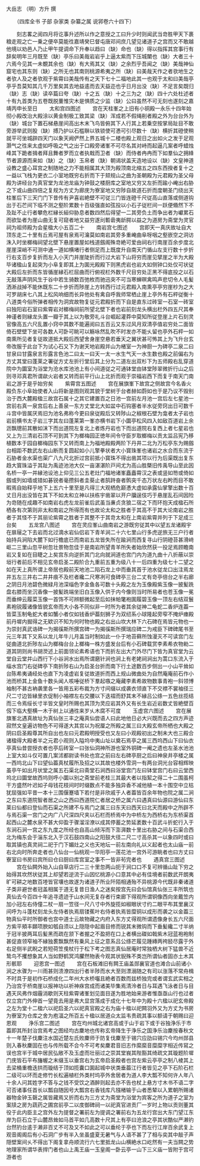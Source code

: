 大岳志 （明）方升 撰


 　　（四库全书 子部 杂家类 杂纂之属 说郛卷六十四下）

 　　刻志畧之阅四月将讫事升述所以作之意授之工曰升少时则闻武当竒胜甲天下裹粮走观之亡一乗之便卒莫能徃嘉靖癸巳督屯唐邓间庶几望见诸道子之宫而又不敢越他境以劝邑人乃止甲午提调命下升奉以趋曰（缺）命也（缺）得以指挥其宫事行有辞矣明年三月既至（缺）亭乐曰美哉岩岩乎上逼太紫而下压城闉也（缺）大者三十六焉今见其一未覩其余也（缺）有大焉其又（缺）之余烈乎吾闻之（缺）美哉神仙窟宅也其东则（缺）之所无也其南则桃源希夷之所（缺）曰美哉天作之者欤地生之者欤人及之者欤观于紫霄曰美哉传有之天下七十二福地此其一也观于太和曰美哉亭亭乎吾莫知其几千万里矣其去地益逺而去天益迩也乎日月出没（缺）不足言矣既归（缺）志（缺）读卒篇曰夸（缺）十之五（缺）十之三为之（缺）四十六处杜述者十有九首类为五卷既脱藳惟灾木是惧质之少监（缺）公曰虽然不可无刻也遂刻之嘉靖丙申长至日
 　　太和宫四图述
 　　宫在天柱峯之上旧有小铜殿一永乐十四年始彻小殿改治大殿涂以黄金制极工致其梁（缺）浑成若不假绳削者殿之外为台台外为（缺）城台下置石梯悬崖间高出木末飞鸟皆俯其下人行其上若乗空按掌局趾目不敢旁游举武则股（缺）搏乃护以石槛聨以铁锁使可慿可引尽数十（缺）横折其磴使稍就平可坐城辟四天门以象天阙俨然上界五城十二楼也殿上观日之出如火之发于足观灏气之徃来太虚如呼吸之气之出于口殿旁诸峯不可尽名其对峙而起逼几案者呼蜡烛峰其下跪者揖者拜且舞者罗而立者执戟而卫者（缺）而侍者冉冉而下如羣仙之拥綘节者源源而来如（缺）之（缺）玉帛者（缺）朝谒状盖天造地设以（缺）文皇神道设教之盛心耳宫之制随地之力不能相属其大顶为殿顶南北缩五之四东西揆者复十之一益以飞栈为更衣二小室地既穷右折而下于颏规山之曲为圣朝殿为元君殿为圣父母殿为讲经台为真官堂为龙池龙庙为钟鼓之楼厨库之室地又穷又左折而踰小崦出右胁之下或山曲四倍之复规为方丈为廊庑为寮室地又穷陟自故道石折而度朝圣门绕出天柱峯后下三天门门下昔传有尹喜岩絶壁不可従三门皆连磴千尺従高山直落或侧道钩出于石芒间下临不测之壑阶累数十百级强直如弦投以小石子従栏间一跃便翛然下不及趾不止行者攀危栏縁长絙仰胁息者数四然后得望一二其旁负土而争出者为巘累石而欲坠者为崖山曲无复可窥者地又益穷遂刓磛碞夷龂腭以益之为道房为斋堂为灵官祠为祖师殿为会星楹大小五百二十
 　　南岩宫七图述
 　　宫即天一真庆故址自大顶东走二十里有丘焉可屋有泉焉可瀹莫如南岩其旁多重崦曲阜呀咽之壑嵌空之洞访洙入时坐榔梅祠望北壁下悬崖置屋如栈道劔阁殊竒絶可爱由祠右行南崖百余步度北崖崖深峭不可测中通一道如横堵行者侧足而上既度升自南天门循山左支行数十步折行右支百步复折而左入小天门并崖陡折而行过大岩下山将穷而崖见擘崖之半为大殿毕诸楹山复起突为小阜复即其上为圎光殿殿下则黑虎岩也岩大如侧钟口处仅可状従大殿后左折而东皆循崖縁石栏屈曲而行俯视栏外数千尺目穷处正黑不得底投之以石无敲落声阴风生于谷中若生骑数百弛枚而驰迅突不可当寒蝉暝禽鸣声悲切令人毛髪洒淅战掉不能休既东二十步折而陟崖上方转西行过元君殿入南熏亭亭穷崖杪为之大可罗胡床七八其上松风响细而长异他处有禽自呼我师常栖止崖上亭外有石枰従衡十八道类今俗所弹者相传为洞宾故物复従元君殿折而下自是直东过砖室一石室一砖室曰独阳岩石室曰紫霄岩对榔梅祠前所望北壁下者也岩前刻龙头横出栏外四五尺其奉神谨者则縁龙头置一瓣于其上以为敬旁礼斗台崛起灌莽中莫知所従登崖上片石刻灵官像高五六尺乱置小窍中其数不能遍阅曰五百云又东过风月双清亭值岩穷处二面皆倚石壁壁下坐可各数人可卧可眺可以觞咏然乱吹不时发亦不能乆留也亭外石枰一如南熏所见者复従故道抵大殿后西望舍身崖空悬若垂天之翼状甚可怖其上为飞升台玄帝改服于此台下为试心石又下为谢天地岩殿并山为楮室一为神厨一为碑亭二泉二曰甘泉曰甘露泉言形露言色池二曰太一曰天一太一水生气天一水生数也殿之前偏右为方丈其堂曰蓬莱之署従方丈左折行堂后其上分为二道左出双杉下为五师殿右乱穿道院中为圜室为浴堂为沧水库池池上有小间道従之可通钵堂由钵堂陟翠微折行山之后则寻邓真君所谓歘火岩者又转而前平行山上北折而观于崇福岩西下而复于南天门南岩之游于是乎始穷矣
 　　紫霄宫五图述
 　　宫在展旗峯下故宫之侧故宫今名香火殿负东小阜始使者入山将新是图则观其貌于堂树于台者赫如蔚如也于是乃议不毁别治于西大麓殿楹三故宫石属十之其它建置百之日池一宫前左月池一宫后左七星池一宫前右真一泉宫后右上善泉一东方丈堂北大如盆中石钩塞者半水従旁窍出日可数千斗宫中皆属厌焉旧为池名弗称今更曰泉従殿后又转陟山之椒根石壁为龛者太子岩也岩前横书太子岩三字其左曰蓬莱第一峯亦横书岩下小圜亭松风四入如敌百道岩上余沥飘牕前其散如沫下而出道院左复北上者炼丹岩也下而出道院右复西上者七星岩也又上为三清岩石顶不可到其下为榔梅园正徳年间令守臣岁取榔梅以贡太监吕宪乃移植数本于园自榔梅园东下又转而南上为福地殿殿两阶下丹井二北为万松亭东为赐劔台相距不数武左右山断而复圆起如小儿擎拳状者大小寳珠峯也诸岩之水合而东流于石胁者金水渠也渠广八九尺北折过宫前抵小寳珠不得出凿其项以行为后渠既出复东趋大寳珠溢于其趾为禹迹池池大仅一亩湛湛阶戸间尤为高山胜槩旧传禹导山至此因名桥一亭一并縁池设池上仰见三公五老灶门福地诸峯矗矗霄汉之表或竖如笏或倚如劔或列如墙或错如碁锐者毫攒斜者圭葵止者鹄跱奋者鹘突千态万状左右盻而目不敢暇焉自始释乎地下上五六十里至是凡得三大观栖危巅慿大虚如承露仙掌擎出数十百丈日月出没皆在其下不如太和立神以扶栋宇凿翠以开户牖逞伎巧于悬崖乱石间因险为竒随在成趣不如南岩右虎左龙前雀后武虽当亷贞贪狼二宿之下而环抱天成楹石所栖各有次第则非太和南岩之所得而有也故论太和之胜者于其高不于其大论南岩之胜者于其怪不于其丽论紫霄之胜者于其整不于其竒太和在上南岩紫霄并列于下足成三台矣
 　　五龙宫八图述
 　　宫在灵应峯山曲南岩之游既穷従其中以望五龙诸殿宇在扉屦之下去岩而北过滴水岩仙侣岩下青羊涧二十六七里山行多虎逆旅无三户行者始持兵涧陷大麓下如行檐底已而南岩五龙皆失所在踰涧而西复寻山行阴磴苔甚滑﨑岖二三里山忽平树忽壮景物忽佳于是南岩所望青羊所失者始欣然获一投足焉顾瞻南岩又复如在目睫之上矣宫东向逆折其门北向就涧道也宫门内为道九曲十八折蔽以崇垣行者前后不相见玄帝启圣二殿阶合九重前五重为级八十一后四重为级七十二望之如在天上真所谓上帝居也殿前天地池二陷石龙上中而垂其首于池水従龙口出注焉龙井五左三井右二井井痕不及栏者纔二尺寒冽可食碑亭三台二丈有竒亭倍台之半右廊之阴日月池碧色微緑月池深缁色字金鱼各可数十头殿之左为玉像殿紫玉像一披髪跣盘右膝而坐沉香像一披髪跣端坐旧白玉像入供于内今像则当时所易者也苍玉像一冕而垂绅云履菜玉像一首饰不可辨额微起至后如抹帕氅袍圎履碧玉像一顶左右结双鬟素袍锐履诸像皆貌玄帝而大小各不同似非一时所为者其余従神二龟蛇二香炉连葢一皆菜玉制龟蛇大者如蟹小者仅如钱香炉葢刻狮子为双纫系小球隆起旁窄不掩炉瘗殿前丹墀内掘得之无欵识不知为何时物也殿之右出山坎大林下六石碑在焉皆元物也一为崇封真武诰碑一为揭徯斯所撰宫碑一为揭徯斯所撰瑞应碑二为戒臣下碑碑尾书至元三年其下又系以龙儿年牛儿月盖当时制如此一仆于地苔藓所蚀漫灭不可读宫门左従曲道北折陟左山为榔梅台台上榔梅一株方盛发台后有小石碑载赏李素希衣物勑二道其阴则尚书胡濙述上前面领论素希语也下而折左出大门外尽门下皆为真官堂为云堂自云堂并山西行下小谷涧水出焉所谓磨针涧也涧上有老姥祠涧出为蒿口东流入于缁水宫门右従碑亭下南折陟右山为启圣台折而南下行土途数百步侧出一小山平耸如台陈希夷诵经处也直下为凌虚岩复従故道折而西上规山微曲处为自然庵庵前石作小池而桥其上金鱼十数头闻人咳唾従桥下羣起嗾之庵藏李素希故物数事青袍一斜领博袖制不甚古衲袭里各一皆用五彩布裁为方寸间缀以成袭衣领直下不交襟不裳袖径三尺二寸边皆縁里衣促制小袖襟左右交腰以下迭褶而舒其末不縁吕公绦一五色丝揽结而三令焉绥长寸半皆文皇时所赐也其顶为灵应岩其外又有长生岩近岩数丈皆絶壁百仭下临大壑横一木于树上以通徃来岁乆木腐不可度
 　　玉虚宫六图述
 　　宫在展旗峯北遇真故址为真仙张三丰之庵真仙尝语人曰此地他日必大兴既而去之四方声迹寂然文皇遍访物色不可得遂大其宫以为祝厘之所殿之属三曰大殿玄帝所栖也大殿之阴曰启圣殿尊其所自出也左曰元君殿明授受也又左曰小观殿初出之制未大也三殿合诸楹得大殿者半之元君小观则入隘坞中夷山址以奠石焉亭之属三西坞西山下曰仙衣亭真仙昔尝授衣者也亭后砖室一曰张仙洞神所游也室外铜碑一阉之遗也左圣水池池上室大如斗仅可置几案沭都尉读书处也宫之前曰左右碑亭厨之后曰神泉井亭楼之属一西坞北山下曰望仙葢真杖履所及招之以其故也楼外雪洞一有两台洞光台容相辉映虽亭午如出月状堂之属五石渠北曰斋堂石涧西曰浴堂宫门左曰钵堂宫门右曰云堂西坞北曰圜堂故西坞则呼小圜以别之斋堂前老桂三其最大者以指絜之得二十二围虽柯干方盛然叶迟如子母钱花枝间时时缀数点不能多独异香不减他植一本十围空中立枯犹屈强如平昔一本十三围偃蹇墙下若付是非欣戚于人者葢皆百余年物也院之属二涧之东曰东道院智者居之山之西曰西道院仁者居之桥之属六曰遇真曰仙源曰游仙曰东莱曰仙都曰登仙而石渠之所建不与焉门之属三曰东天曰西天曰北天而殿中之所辟不与焉石渠一宫门之内广八尺深四尺夹以石栏而桥焉中为中桥左为西桥右为东桥渠首起西山之麓水泉不甚大仰盈于骤溜淫潦以成其停蓄之势延袤数十百武斗折蛇行入于东涧石涧一宫之东九度之所经也自高山倾泻而下澎湃数十里出右胁之间与石渠合西北为梅东会于淄东北入于汉石鼓四南山之阳鼓大径二尺二寸高杀其一以象四时或曰取其镇也真灵祠二祀于门下媚灶之义也天地坛一前左南向礼以义起者也太山庙一前右北向时所奔走者也八仙台一仙桃观一华阳亭一莲花池一宫外可游眺者也曰方丈曰寮室曰书房曰宾所曰仓曰厨曰库宫室之事不一皆非茍完者也
 　　遇真宫三图述
 　　宫在仙闗外始入山自草店行二三十里忽两山扼于涧口口不复可辨循山趾下穷之始得其坎然状従其上却望若逆流于山因忆桃源小口意其中必有佳境者前数武开朗夷旷可耕之地数百堘皆官壤也故遂为诸道子所业阡陌相通殆不异桃源今代既非秦诸道子类非避世者冠盖相属于道无复昔日渔人之迷矣按宫先曰会仙馆真仙张三丰所筑也真仙去今百四十年追寻遗迹于山水间无复存者行束廊下得观所谓铜像西向坐戴笠内加小冠左右侍僮二杖一扇一笠径一尺八寸中外旋揽如椒眼状寸约二眼平布其里襄汉间呼为斗蓬杖刻龙头左侍者执焉扇镂蕉叶右侍者执焉皆糜铜以成形而袭之以金葢三物真仙平时所御者也宫中道士云故物藏之内府入东方丈得观所谓遗像身长五六尺面方紫平頬丰頥项腴如瓠自须以上隠隠中起眉目修而锐其末微钩而下垂髪纔二寸半纳于冠半披两耳后髪黑而疏在颔下者握之不盈把在口上者横出磔如戟紫木冠蓝袍袍制甚促直领窄袖不縁独裠飘飘然有乗风上征之意系吕公绦芒履见踵縳两袴胫尽露于外右足侧半武睨之若短荷笠曵杖行于松下考之图志真仙居庵时常独栖大树下猛兽不近鸷鸟不攫想象其人当如野鹤冥鸿臞然物表今观其状貎殊不类岂所谓仙者固亦土木其形骸耶
 　　迎恩宫一图述
 　　宫在石板滩旧有闗王庙盖郧襄官道也滩合山前诸小涧之水骤为一川雨甚则溃潦四出行者半陟而水大至则漂溺随之有司以涨落不常舟楫不时具于是初作石桥成化二年州大水桥囓且絶者百数而兹桥独完或者谓玄武实相之乃治宫于桥南崖以报神功以祈神庥宫成而诸美毕集焉清泠者日与耳遇飞泳者日与目遇天风弗作烟霾消歇则天柱紫霄诸峯划见面目遂为胜地始来游者惟亟亟山行也过者仅立宫门外伸首一望竟去用是弗大显宫落成于成化十七年中为殿十六楹以祀玄帝殿之左为堂十二楹六以祀启圣六以祀真官殿之右为庙十楹以祀闗羽外又为方丈为书房为寮室为仓库之舍为庖湢之所百五十楹以居道众太监韦贵疏其事以额请于朝赐曰迎恩观
 　　浄乐宫二图述
 　　宫在均州城北诸宫高或于山于岩下或于谷独浄乐于市葢即其所封治宫焉考之图经均古麇地也传称玄帝降生于浄乐之国浄乐治麇按春秋文十一年楚子伐麇注水国近楚左氏败麇师于防复伐麇至于锡穴应劭曰锡穴今均州郧县则入春秋麇固在也与传所载不合今不可考矣麇君音旧志作縻縻音糜糜字相近传冩之误也宫半于城中居民弘敞不及玉虚而壮丽过之崇其堂峩其陛豁其绮疏文其璇题阶墀门庑皆石平布旛幄之末缀玉以垂宫右为玄帝启圣殿者也宫左紫云亭亭之制八棱其上去梁桶重檐迭拱而璇结于顶如揽囊口圎起城中状类垂葢江行者皆见之亭下石阶石栏二级可以环而走修竹长松遍植栏外类村坞亭外舍居者为道人李大瓢不知何许人年八十余人问其姓字不答与之钱不受饮之酒醉则起去亦不告也杖上悬方寸木书不语二字可否诸事任首长以瓢自随因号大瓢宫右香钱库凡镪楮输于山者悉辇以入累朝所赐诸器物金钟玉磬之属皆藏焉又折而右为三方丈为斋堂为浴堂为宾客之所为道子之室为案牍之房为蔬药之圃宫前亭二以庋御碑祠一以祀真官进贡厂一岁时上物以贡则董其役于此内臣主之宫外左为提督之署前左为提调之署前右为五龙行宫出大东门望江东岸为巨石立于山麓昂耸如马首平如几高数十尺其上有亭曰沧浪之亭其状酷似严濑钓台然钓台逺于濑非百丈不可及又不如此之可以垂纶于亭也下而左行江岸百余武复上观音阁阁后有小石洞广步有半入坐虽盛夏无暑气与人语不甚了了相与奕其中敲子声隠壁案间乆不得出下阁复拿舟顺流行六七里抵龙山山横絶水口屹然有一夫当闗之势地理家所谓华表捍门者也山上禹王庙一玉皇阁一卧云亭一山下三义庙一皆附于宫可游者也
